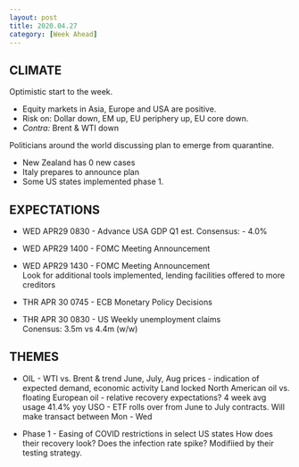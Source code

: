 ```yaml
---
layout: post
title: 2020.04.27
category: [Week Ahead]
---
```


## CLIMATE  
Optimistic start to the week. 
* Equity markets in Asia, Europe and USA are positive. 
* Risk on: Dollar down, EM up, EU periphery up, EU core down. 
* *Contra:* Brent & WTI down 

Politicians around the world discussing plan to emerge from quarantine. 
* New Zealand has 0 new cases 
* Italy prepares to announce plan 
* Some US states implemented phase 1.

## EXPECTATIONS
* WED APR29 0830 - Advance USA GDP Q1 est.
   Consensus: - 4.0%
* WED APR29 1400 - FOMC Meeting Announcement
* WED APR29 1430 - FOMC Meeting Announcement  
   Look for additional tools implemented, lending facilities offered to more creditors

* THR APR 30 0745 - ECB Monetary Policy Decisions
* THR APR 30 0830 - US Weekly unemployment claims  
    Conensus: 3.5m vs 4.4m (w/w) 

## THEMES
* OIL - WTI vs. Brent & trend 
    June, July, Aug prices - indication of expected demand, economic activity 
    Land locked North American oil vs. floating European oil - relative recovery expectations? 
    4 week avg usage 41.4% yoy
    USO - ETF rolls over from June to July contracts. Will make transact between Mon - Wed

* Phase 1 - Easing of COVID restrictions in select US states 
	How does their recovery look? Does the infection rate spike? Modifiied by their testing strategy. 

